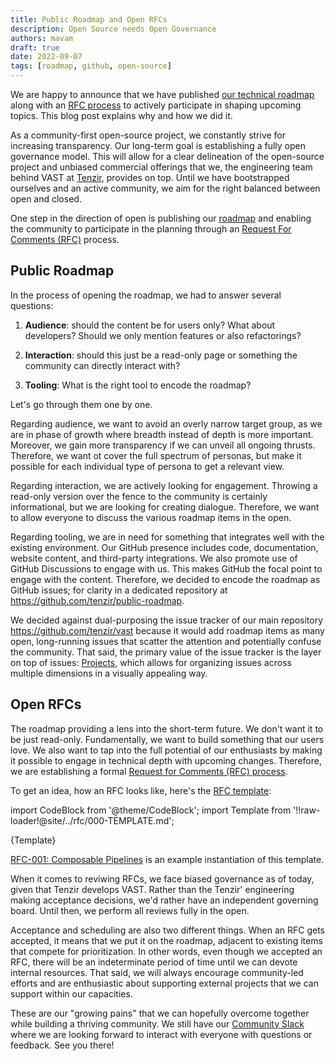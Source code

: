 ```yaml
---
title: Public Roadmap and Open RFCs
description: Open Source needs Open Governance
authors: mavam
draft: true
date: 2022-09-07
tags: [roadmap, github, open-source]
---
```


We are happy to announce that we have published [our technical roadmap][roadmap]
along with an [RFC process][rfc] to actively participate in shaping upcoming
topics. This blog post explains why and how we did it.

[roadmap]: https://vast.io/roadmap
[rfc]: /docs/develop-vast/contributing/rfc

<!--truncate-->

As a community-first open-source project, we constantly strive for increasing
transparency. Our long-term goal is establishing a fully open governance model.
This will allow for a clear delineation of the open-source project and unbiased
commercial offerings that we, the engineering team behind VAST at
[Tenzir](https://tenzir.com), provides on top. Until we have bootstrapped
ourselves and an active community, we aim for the right balanced between open
and closed.

One step in the direction of open is publishing our [roadmap][roadmap] and
enabling the community to participate in the planning through an [Request For
Comments (RFC)][rfc] process.

## Public Roadmap

In the process of opening the roadmap, we had to answer several questions:

1. **Audience**: should the content be for users only? What about developers?
   Should we only mention features or also refactorings?

2. **Interaction**: should this just be a read-only page or something the
   community can directly interact with?

3. **Tooling**: What is the right tool to encode the roadmap?

Let's go through them one by one.

Regarding audience, we want to avoid an overly narrow target group, as we are in
phase of growth where breadth instead of depth is more important. Moreover, we
gain more transparency if we can unveil all ongoing thrusts. Therefore, we want
ot cover the full spectrum of personas, but make it possible for each individual
type of persona to get a relevant view.

Regarding interaction, we are actively looking for engagement. Throwing a
read-only version over the fence to the community is certainly informational,
but we are looking for creating dialogue. Therefore, we want to allow everyone
to discuss the various roadmap items in the open.

Regarding tooling, we are in need for something that integrates well with the
existing environment. Our GitHub presence includes code, documentation, website
content, and third-party integrations. We also promote use of GitHub Discussions
to engage with us. This makes GitHub the focal point to engage with the content.
Therefore, we decided to encode the roadmap as GitHub issues; for clarity in a
dedicated repository at <https://github.com/tenzir/public-roadmap>.

We decided against dual-purposing the issue tracker of our main repository
<https://github.com/tenzir/vast> because it would add roadmap items as many
open, long-running issues that scatter the attention and potentially confuse the
community. That said, the primary value of the issue tracker is the layer on top
of issues: [Projects][github-projects], which allows for organizing issues
across multiple dimensions in a visually appealing way.

[github-projects]: https://docs.github.com/en/issues/planning-and-tracking-with-projects

## Open RFCs

The roadmap providing a lens into the short-term future. We don't want it to be
just read-only. Fundamentally, we want to build something that our users love.
We also want to tap into the full potential of our enthusiasts by making it
possible to engage in technical depth with upcoming changes. Therefore, we are
establishing a formal [Request for Comments (RFC) process][rfc].

To get an idea, how an RFC looks like, here's the [RFC template][rfc-template]:

[rfc-template]: https://github.com/tenzir/vast/blob/master/rfc/000-TEMPLATE.md

import CodeBlock from '@theme/CodeBlock';
import Template from '!!raw-loader!@site/../rfc/000-TEMPLATE.md';

<CodeBlock language="markdown">{Template}</CodeBlock>

[RFC-001: Composable Pipelines](https://github.com/tenzir/vast/pull/2511) is an
example instantiation of this template.

When it comes to reviwing RFCs, we face biased governance as of today, given
that Tenzir develops VAST. Rather than the Tenzir' engineering making acceptance
decisions, we'd rather have an independent governing board. Until then, we
perform all reviews fully in the open.

Acceptance and scheduling are also two different things. When an RFC gets
accepted, it means that we put it on the roadmap, adjacent to existing items
that compete for prioritization. In other words, even though we accepted an RFC,
there will be an indeterminate period of time until we can devote internal
resources. That said, we will always encourage community-led efforts and are
enthusiastic about supporting external projects that we can support within our
capacities.

These are our "growing pains" that we can hopefully overcome together while
building a thriving community. We still have our [Community
Slack](http://slack.tenzir.com) where we are looking forward to interact with
everyone with questions or feedback. See you there!
